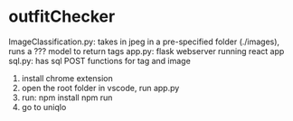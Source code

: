 # outfitChecker
ImageClassification.py: takes in jpeg in a pre-specified folder (./images), runs a ??? model to return tags
app.py: flask webserver running react app
sql.py: has sql POST functions for tag and image

1. install chrome extension
2. open the root folder in vscode, run app.py
3. run: 
    npm install 
    npm run
4. go to uniqlo